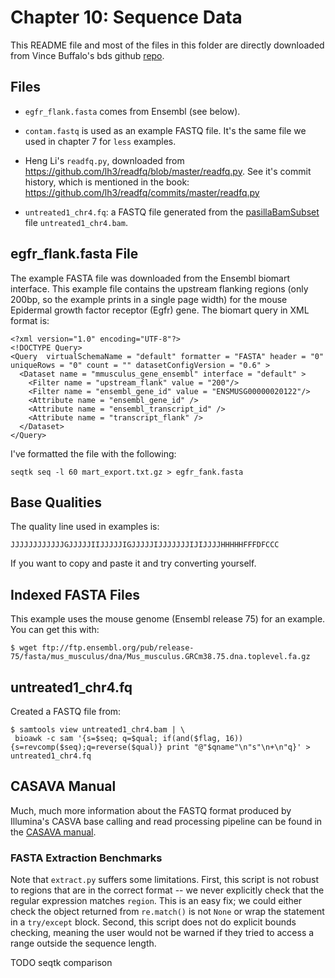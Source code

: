 # Chapter 10: Sequence Data
This README file and most of the files in this folder are directly downloaded from Vince Buffalo's bds github [repo](https://github.com/vsbuffalo/bds-files/).

## Files

 - `egfr_flank.fasta` comes from Ensembl (see below).

 - `contam.fastq` is used as an example FASTQ file. It's the same file we used
   in chapter 7 for `less` examples.

 - Heng Li's `readfq.py`, downloaded from
   https://github.com/lh3/readfq/blob/master/readfq.py. See it's commit
history, which is mentioned in the book:
https://github.com/lh3/readfq/commits/master/readfq.py

 - `untreated1_chr4.fq`: a FASTQ file generated from the
   [pasillaBamSubset](http://www.bioconductor.org/packages/release/data/experiment/html/pasillaBamSubset.html)
file `untreated1_chr4.bam`.

## egfr_flank.fasta File

The example FASTA file was downloaded from the Ensembl biomart interface. This
example file contains the upstream flanking regions (only 200bp, so the example
prints in a single page width) for the mouse Epidermal growth factor receptor
(Egfr) gene. The biomart query in XML format is:

```
<?xml version="1.0" encoding="UTF-8"?>
<!DOCTYPE Query>
<Query  virtualSchemaName = "default" formatter = "FASTA" header = "0" uniqueRows = "0" count = "" datasetConfigVersion = "0.6" >
  <Dataset name = "mmusculus_gene_ensembl" interface = "default" >
    <Filter name = "upstream_flank" value = "200"/>
    <Filter name = "ensembl_gene_id" value = "ENSMUSG00000020122"/>
    <Attribute name = "ensembl_gene_id" />
    <Attribute name = "ensembl_transcript_id" />
    <Attribute name = "transcript_flank" />
  </Dataset>
</Query>
```

I've formatted the file with the following:

    seqtk seq -l 60 mart_export.txt.gz > egfr_fank.fasta

## Base Qualities

The quality line used in examples is:

    JJJJJJJJJJJJGJJJJJIIJJJJJIGJJJJJIJJJJJJJIJIJJJJHHHHHFFFDFCCC

If you want to copy and paste it and try converting yourself.

## Indexed FASTA Files

This example uses the mouse genome (Ensembl release 75) for an example. You can
get this with:

    $ wget ftp://ftp.ensembl.org/pub/release-75/fasta/mus_musculus/dna/Mus_musculus.GRCm38.75.dna.toplevel.fa.gz

## untreated1_chr4.fq

Created a FASTQ file from:

    $ samtools view untreated1_chr4.bam | \
     bioawk -c sam '{s=$seq; q=$qual; if(and($flag, 16)) {s=revcomp($seq);q=reverse($qual)} print "@"$qname"\n"s"\n+\n"q}' > untreated1_chr4.fq

## CASAVA Manual

Much, much more information about the FASTQ format produced by Illumina's CASVA
base calling and read processing pipeline can be found in the [CASAVA
manual](http://supportres.illumina.com/documents/myillumina/212b4ea1-8658-4505-9b42-008eb0a8b300/casava_qrg_15011197c.pdf).

### FASTA Extraction Benchmarks

Note that `extract.py` suffers some limitations. First, this script is not
robust to regions that are in the correct format -- we never explicitly check
that the regular expression matches `region`. This is an easy fix; we could
either check the object returned from `re.match()` is not `None` or wrap the
statement in a `try/except` block. Second, this script does not do explicit
bounds checking, meaning the user would not be warned if they tried to access a
range outside the sequence length.

TODO seqtk comparison
